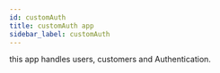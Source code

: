 ```yaml
---
id: customAuth
title: customAuth app
sidebar_label: customAuth
---
```


this app handles users, customers and Authentication.

